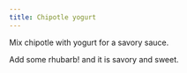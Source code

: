 ```yaml
---
title: Chipotle yogurt
---
```

Mix chipotle with yogurt for a savory sauce.

Add some rhubarb! and it is savory and sweet.
